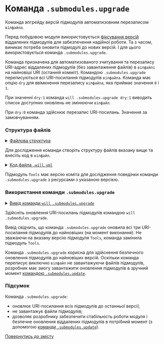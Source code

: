 # Команда <code>.submodules.upgrade</code>

Команда апгрейду версій підмодулів автоматизовним перезаписом <code>вілфайла</code>.

Перед побудовою модуля використовується [фіксування версій](CommandSubmodulesFixate.md) віддалених підмодулів для забезпечення надійної роботи. Та з часом, виникає потреба оновити підмодулі до нових версій. І для цього використовується команда `.submodules.upgrade`.

Команда призначена для автоматизованого зчитування та перезапису URI-адрес віддалених підмодулів (без завантаження файлів)  в `вілфайлі` на найновіші URI (останній комміт). Командою `.submodules.upgrade` переписуються всі URI-посилання підмодулів `вілфайла`. Команда має опцію `dry` для ввімкнення перезапису `вілфайла`, яка приймає значення `0` i `1`. 

При значенні `dry:1` команда `will .submodules.upgrade dry:1` виводить список доступних оновлень не змінюючи `вілфайл`.

При `dry:0` команда здійснює перезапис URI-посилань. Значення за замовчуванням.

### Структура файлів

<details>
  <summary><u>Файлова структура</u></summary>

```
submodulesUpgrade
          └── .will.yml

```

</details>

Для дослідження команди створіть структуру файлів вказану вище та внесіть код в `вілфайл`.  

<details>
    <summary><u>Код файла <code>.will.yml</code></u></summary>

```yaml
about :

  name : submodulesCommands
  description : "To test .submodules.upgrade command"

submodule :

  Tools : git+https:///github.com/Wandalen/wTools.git/out/wTools#ec60e39ded1669e27abaa6fc2798ee13804c400a
  PathFundamentals : git+https:///github.com/Wandalen/wPathFundamentals.git/out/wPathFundamentals#master
  Files : git+https:///github.com/Wandalen/wFiles.git/out/wFiles#master

```
</details>

Підмодуль `Tools` має версію коміта для дослідження поведінки команди `.submodules.upgrade` з ресурсами з указаною версією.

### Використання команди `.submodules.upgrade`

<details>
  <summary><u>Вивід команди <code>will .submodules.upgrade</code></u></summary>

```
[user@user ~]$ will .submodules.upgrade
...
Module at /path_to_file/.will.yml
...
  Remote path of module::submodulesCommands / module::Tools fixated
  git+https:///github.com/Wandalen/wTools.git/out/wTools : .#7db7bd21ac76fc495aae44cc8b1c4474ce5012a4 <- .#ec60e39ded1669e27abaa6fc2798ee13804c400a
  in /path_to_file/submodulesUpgrade/.will.yml
Remote path of module::submodulesCommands / module::PathFundamentals fixated
  git+https:///github.com/Wandalen/wPathFundamentals.git/out/wPathFundamentals : .#d95a35b7ef1568df823c12efa5bd5e1f4ceec8b7 <- .#master
  in /path_to_file/submodulesUpgrade/.will.yml
Remote path of module::submodulesCommands / module::Files fixated
  git+https:///github.com/Wandalen/wFiles.git/out/wFiles : .#075ce0ca21af083bc879b0d1a4091a29ed4a16d2 <- .#master
  in /path_to_file/submodulesUpgrade/.will.yml

```

</details>

Здійсніть оновлення URI-посилань підмодулів командою `will .submodules.upgrade`.

Вивід свідчить, що команда `.submodules.upgrade` оновила всі три URI-посилання підмодулів до найновіших (на момент виконання). Не зважаючи на вказану версію підмодуля `Tools`, команда замінила підмодуль `Tools`. 

Команда `.submodules.upgrade` корисна для здійснення безпечного оновлення підмодулів до найновіших версій. Оскільки команда переписує виключно `вілфайл` не завантажуючи файлів підмодулів, розробник має змогу завантажити оновлення підмодулів в зручний момент [командою `.submodules.update`](CommandSubmodulesUpdate.md).

### Підсумок

Команда `.submodules.upgrade`:  
- оновлює URI-посилання всіх підмодулів до останньої версії;
- не завантажує файли підмодулів;
- дозволяє розробнику забезпечити стабільність роботи модуля і безпечне оновлення віддалених підмодулів в потрібний момент (з допомогою [команди `.submodules.update`](CommandSubmodulesUpdate.md)).

[Повернутись до змісту](../README.md#tutorials)
